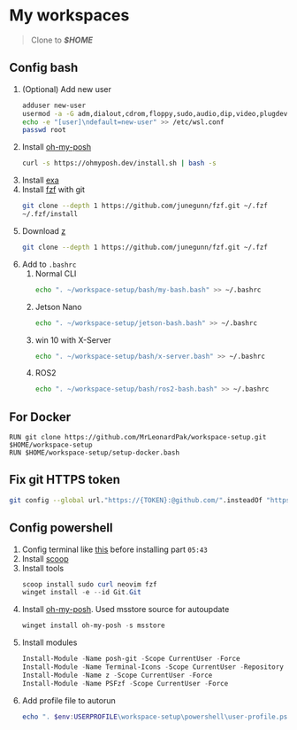 # My workspaces

> Clone to ***$HOME***

## Config bash
1. (Optional) Add new user
    ```bash
    adduser new-user
    usermod -a -G adm,dialout,cdrom,floppy,sudo,audio,dip,video,plugdev,netdev new-user
    echo -e "[user]\ndefault=new-user" >> /etc/wsl.conf
    passwd root
    ```
1. Install [oh-my-posh](https://ohmyposh.dev/docs/installation/linux)
    ```bash
    curl -s https://ohmyposh.dev/install.sh | bash -s
    ```
1. Install [exa](https://the.exa.website/)
1. Install [fzf](https://github.com/junegunn/fzf#using-linux-package-managers) with git
    ```bash
    git clone --depth 1 https://github.com/junegunn/fzf.git ~/.fzf
    ~/.fzf/install
    ```
1. Download [z](https://github.com/rupa/z)
    ```bash
    git clone --depth 1 https://github.com/junegunn/fzf.git ~/.fzf
    ```
1. Add to `.bashrc`
    1. Normal CLI
        ```bash
        echo ". ~/workspace-setup/bash/my-bash.bash" >> ~/.bashrc
        ```
    1. Jetson Nano
        ```bash
        echo ". ~/workspace-setup/jetson-bash.bash" >> ~/.bashrc
        ```
    1. win 10 with X-Server
        ```bash
        echo ". ~/workspace-setup/bash/x-server.bash" >> ~/.bashrc
        ```
    1. ROS2
        ```bash
        echo ". ~/workspace-setup/bash/ros2-bash.bash" >> ~/.bashrc
        ```

## For Docker
```docker
RUN git clone https://github.com/MrLeonardPak/workspace-setup.git $HOME/workspace-setup
RUN $HOME/workspace-setup/setup-docker.bash
```

## Fix git HTTPS token
```bash
git config --global url."https://{TOKEN}:@github.com/".insteadOf "https://github.com/"
```
## Config powershell
1. Config terminal like [this](https://youtu.be/5-aK2_WwrmM?si=2iyxmNNTKgyqiCas) before installing part `05:43`
1. Install [scoop](https://scoop.sh/#/)
1. Install tools
    ```powershell
    scoop install sudo curl neovim fzf
    winget install -e --id Git.Git
    ```
1. Install [oh-my-posh](https://ohmyposh.dev/docs/installation/windows). Used msstore source for autoupdate
    ```powershell
    winget install oh-my-posh -s msstore
    ```
1. Install modules
    ```powershell
    Install-Module -Name posh-git -Scope CurrentUser -Force
    Install-Module -Name Terminal-Icons -Scope CurrentUser -Repository PSGallery -Force
    Install-Module -Name z -Scope CurrentUser -Force
    Install-Module -Name PSFzf -Scope CurrentUser -Force
    ```
2. Add profile file to autorun
    ```powershell
    echo ". $env:USERPROFILE\workspace-setup\powershell\user-profile.ps1" >> $PROFILE.CurrentUserCurrentHost
    ```
